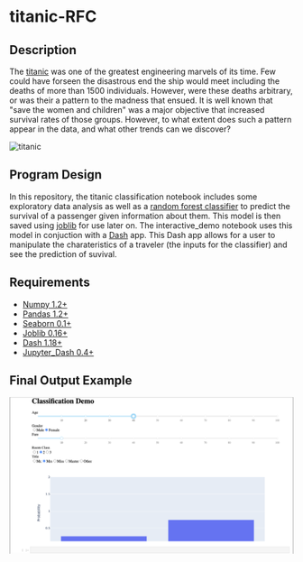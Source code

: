 # titanic-RFC

## Description
The [titanic](https://en.wikipedia.org/wiki/Titanic) was one of the greatest engineering marvels of its time. 
Few could have forseen the disastrous end the ship would meet including the deaths of more than 1500 individuals.
However, were these deaths arbitrary, or was their a pattern to the madness that ensued. 
It is well known that "save the women and children" was a major objective that increased survival rates of those groups.
However, to what extent does such a pattern appear in the data, and what other trends can we discover?

![titanic](https://upload.wikimedia.org/wikipedia/commons/thumb/f/fd/RMS_Titanic_3.jpg/600px-RMS_Titanic_3.jpg)

## Program Design
In this repository, the titanic classification notebook includes some exploratory data analysis
as well as a [random forest classifier](https://scikit-learn.org/stable/modules/generated/sklearn.ensemble.RandomForestClassifier.html) to predict the survival of a passenger given information about them.
This model is then saved using [joblib](https://joblib.readthedocs.io/en/latest/) for use later on. 
The interactive_demo notebook uses this model in conjuction with a [Dash](https://plotly.com/dash/) app. 
This Dash app allows for a user to manipulate the charateristics of a traveler (the inputs for the classifier) and see the prediction of suvival.

## Requirements
* [Numpy 1.2+](https://numpy.org/)
* [Pandas 1.2+](https://pandas.pydata.org/)
* [Seaborn 0.1+](https://seaborn.pydata.org/)
* [Joblib 0.16+](https://joblib.readthedocs.io/en/latest/)
* [Dash 1.18+](https://plotly.com/dash/)
* [Jupyter_Dash 0.4+](https://pypi.org/project/jupyter-dash/#history)

## Final Output Example
![titanic](assets/example.png)
